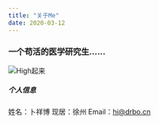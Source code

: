 ```yaml
---
title: "关于Me"
date: 2020-03-12
---
```


### 一个苟活的医学研究生……

![High起来](http://router.drbo.cn:9212/Blog/about.gif)


##### 个人信息
姓名：卜祥博
现居：徐州
Email：hi@drbo.cn